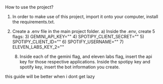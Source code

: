 How to use the project?

1)  In order to make use of this project, import it onto your computer, install the requirements.txt.
2) Create a .env file in the main project folder.
  a) Inside the .env, create 5 flags:
   3) GEMINI_API_KEY=""
   4) SPOTIPY_CLIENT_SECRET=""
   5) SPOTIPY_CLIENT_ID=""
   6) SPOTIFY_USERNAME=""
   7) ELEVEN_LABS_KEY_2=""

   8) Inside each of the gemini flag, and eleven labs flag, insert the api key for those respective applications. Inside the spotipy key and spotify key, insert the bot information you create.

this guide will be better when i dont get lazy
